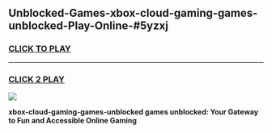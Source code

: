 
## Unblocked-Games-xbox-cloud-gaming-games-unblocked-Play-Online-#5yzxj
<h3>
<a href="https://premium.freeplayer.one?title=xbox-cloud-gaming-games-unblocked&ref=27F">CLICK TO PLAY</a></h3>
<hr>

<h3>
<a href="https://premium.freeplayer.one?title=xbox-cloud-gaming-games-unblocked&ref=27F">CLICK 2 PLAY</a>
  
</h3>

<a href="https://premium.freeplayer.one?title=xbox-cloud-gaming-games-unblocked&ref=27F"><img src="https://clearcache.store/games.png"></a>


**xbox-cloud-gaming-games-unblocked games unblocked: Your Gateway to Fun and Accessible Online Gaming**
